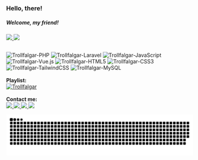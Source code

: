 ### Hello, there!
##### Welcome, my friend!

<div>
  <a href="https://github.com/trollfalgar">
    <img height="180em" src="https://github-readme-stats.vercel.app/api?username=trollfalgar&show_icons=true&theme=tokyonight&include_all_commits=true&count_private=true"/>
    <img height="180em" src="https://github-readme-stats.vercel.app/api/top-langs/?username=trollfalgar&layout=compact&langs_count=10&theme=tokyonight"/>
  </a>
</div>

##

<div>
  <img alt="Trollfalgar-PHP" src="https://img.shields.io/badge/PHP-777BB4?style=for-the-badge&logo=php&logoColor=white">
  <img alt="Trollfalgar-Laravel" src="https://img.shields.io/badge/Laravel-FF2D20?style=for-the-badge&logo=laravel&logoColor=white">
  <img alt="Trollfalgar-JavaScript" src="https://img.shields.io/badge/JavaScript-F7DF1E?style=for-the-badge&logo=javascript&logoColor=black">
  <img alt="Trollfalgar-Vue.js" src="https://img.shields.io/badge/Vue.js-35495E?style=for-the-badge&logo=vue.js&logoColor=4FC08D">
  <img alt="Trollfalgar-HTML5" src="https://img.shields.io/badge/HTML5-E34F26?style=for-the-badge&logo=html5&logoColor=white">
  <img alt="Trollfalgar-CSS3" src="https://img.shields.io/badge/CSS3-1572B6?style=for-the-badge&logo=css3&logoColor=white">
  <img alt="Trollfalgar-TailwindCSS" src="https://img.shields.io/badge/Tailwind_CSS-38B2AC?style=for-the-badge&logo=tailwind-css&logoColor=white">
  <img alt="Trollfalgar-MySQL" src="https://img.shields.io/badge/MySQL-00000F?style=for-the-badge&logo=mysql&logoColor=white">
</div>

<br>

<div>
  <b>Playlist:</b><br>
  <a href="https://open.spotify.com/playlist/1Apc3ax8PtQoILHL08jJ41?si=4527ea0e9d104d09" target="_blank">
    <img alt="Trollfalgar" src="https://img.shields.io/badge/Spotify-1ED760?&style=for-the-badge&logo=spotify&logoColor=white">
  </a>
</div>

 <br>
 
<div> 
  <b>Contact me:</b><br>
  <a href="https://instagram.com/trollfalgar" target="_blank">
    <img src="https://img.shields.io/badge/-Instagram-%23E4405F?style=for-the-badge&logo=instagram&logoColor=white" target="_blank">
  </a>
  <a href="https://twitter.com/TheTrollfalgar" target="_blank">
    <img src="https://img.shields.io/badge/Twitter-1DA1F2?style=for-the-badge&logo=twitter&logoColor=white" target="_blank">
  </a> 
  <a href = "mailto:trollfalgar@gmail.com">
    <img src="https://img.shields.io/badge/Gmail-D14836?style=for-the-badge&logo=gmail&logoColor=white" target="_blank">
  </a>
  <a href="https://www.linkedin.com/in/tiago-the-oliveira" target="_blank">
    <img src="https://img.shields.io/badge/-LinkedIn-%230077B5?style=for-the-badge&logo=linkedin&logoColor=white" target="_blank">
  </a> 
  
 <br>
  
  ![Snake animation](https://github.com/trollfalgar/trollfalgar/blob/output/github-contribution-grid-snake.svg)
</div>
